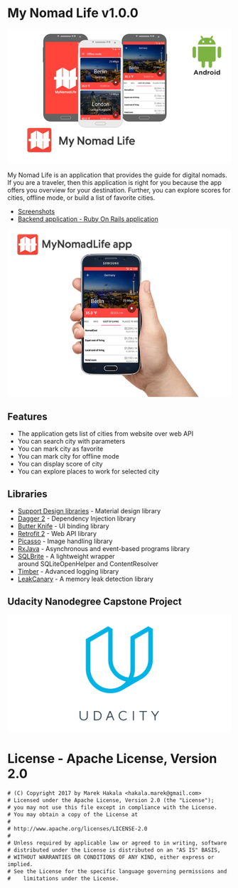 # My Nomad Life v1.0.0

![MyNomadLife Logo](images/mynomadlife.png)

My Nomad Life is an application that provides the guide for digital nomads. If you are a traveler, then this application is right for you because the app offers you overview for your destination. Further, you can explore scores for cities, offline mode, or build a list of favorite cities.

* [Screenshots](Screenshots/)
* [Backend application - Ruby On Rails application](https://github.com/marekhakala/mynomadlife-api)

![MyNomadLife App Logo](images/second_image.png)

## Features

 * The application gets list of cities from website over web API
 * You can search city with parameters
 * You can mark city as favorite
 * You can mark city for offline mode
 * You can display score of city
 * You can explore places to work for selected city

## Libraries
 * [Support Design libraries](https://developer.android.com/topic/libraries/support-library/features.html) - Material design library
 * [Dagger 2](http://google.github.io/dagger/) - Dependency Injection library
 * [Butter Knife](http://jakewharton.github.io/butterknife/) - UI binding library
 * [Retrofit 2](http://square.github.io/retrofit/) - Web API library
 * [Picasso](http://square.github.io/picasso/) - Image handling library
 * [RxJava](https://github.com/ReactiveX/RxJava) - Asynchronous and event-based programs library
 * [SQLBrite](https://github.com/square/sqlbrite) - A lightweight wrapper around SQLiteOpenHelper and ContentResolver
 * [Timber](https://github.com/JakeWharton/timber) - Advanced logging library
 * [LeakCanary](https://github.com/square/leakcanary) - A memory leak detection library

## Udacity Nanodegree Capstone Project

![Udacity Nanodegree Capstone Project](images/udacity_logo.png)

 # License - Apache License, Version 2.0

 ```
 # (C) Copyright 2017 by Marek Hakala <hakala.marek@gmail.com>
 # Licensed under the Apache License, Version 2.0 (the "License");
 # you may not use this file except in compliance with the License.
 # You may obtain a copy of the License at
 #
 # http://www.apache.org/licenses/LICENSE-2.0
 #
 # Unless required by applicable law or agreed to in writing, software
 # distributed under the License is distributed on an "AS IS" BASIS,
 # WITHOUT WARRANTIES OR CONDITIONS OF ANY KIND, either express or implied.
 # See the License for the specific language governing permissions and
 #    limitations under the License.
 ```
